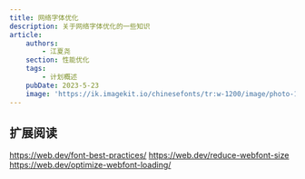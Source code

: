 ```yaml
---
title: 网络字体优化
description: 关于网络字体优化的一些知识
article:
    authors:
        - 江夏尧
    section: 性能优化
    tags:
        - 计划概述
    pubDate: 2023-5-23
    image: 'https://ik.imagekit.io/chinesefonts/tr:w-1200/image/photo-1508804185872-d7badad00f7d.jfif'
---
```


## 扩展阅读

https://web.dev/font-best-practices/
https://web.dev/reduce-webfont-size
https://web.dev/optimize-webfont-loading/
